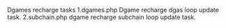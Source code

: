 Dgames recharge tasks
1.dgames.php  Dgame recharge dgas loop update task.
2.subchain.php dgame recharge subchain loop update task.
